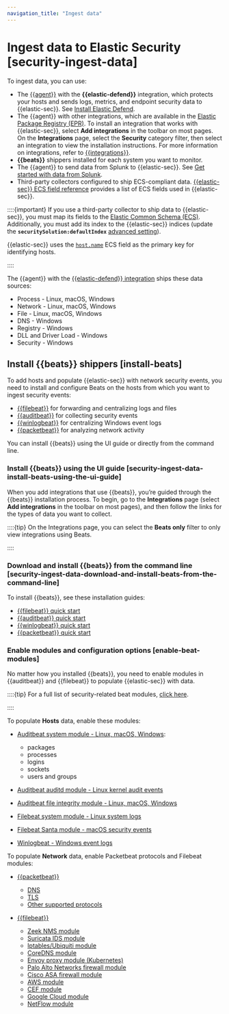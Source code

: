 ```yaml
---
navigation_title: "Ingest data"
---
```


# Ingest data to Elastic Security [security-ingest-data]


To ingest data, you can use:

* The [{{agent}}](asciidocalypse://docs/docs-content/docs/reference/ingestion-tools/fleet/index.md) with the **{{elastic-defend}}** integration, which protects your hosts and sends logs, metrics, and endpoint security data to {{elastic-sec}}. See [Install Elastic Defend](../../../solutions/security/configure-elastic-defend/install-elastic-defend.md).
* The {{agent}} with other integrations, which are available in the [Elastic Package Registry (EPR)](asciidocalypse://docs/docs-content/docs/reference/ingestion-tools/fleet/index.md#package-registry-intro). To install an integration that works with {{elastic-sec}}, select **Add integrations** in the toolbar on most pages. On the **Integrations** page, select the **Security** category filter, then select an integration to view the installation instructions. For more information on integrations, refer to [{{integrations}}](https://docs.elastic.co/en/integrations).
* **{{beats}}** shippers installed for each system you want to monitor.
* The {{agent}} to send data from Splunk to {{elastic-sec}}. See [Get started with data from Splunk](../../../solutions/observability/get-started/add-data-from-splunk.md).
* Third-party collectors configured to ship ECS-compliant data. [{{elastic-sec}} ECS field reference](asciidocalypse://docs/docs-content/docs/reference/security/fields-and-object-schemas/siem-field-reference.md) provides a list of ECS fields used in {{elastic-sec}}.

::::{important}
If you use a third-party collector to ship data to {{elastic-sec}}, you must map its fields to the [Elastic Common Schema (ECS)](https://www.elastic.co/guide/en/ecs/current). Additionally, you must add its index to the {{elastic-sec}} indices (update the **`securitySolution:defaultIndex`** [advanced setting](../../../solutions/security/get-started/configure-advanced-settings.md#update-sec-indices)).

{{elastic-sec}} uses the [`host.name`](asciidocalypse://docs/ecs/docs/reference/ecs/ecs-host.md) ECS field as the primary key for identifying hosts.

::::


The {{agent}} with the [{{elastic-defend}} integration](https://www.elastic.co/products/endpoint-security) ships these data sources:

* Process - Linux, macOS, Windows
* Network - Linux, macOS, Windows
* File - Linux, macOS, Windows
* DNS - Windows
* Registry - Windows
* DLL and Driver Load - Windows
* Security - Windows


## Install {{beats}} shippers [install-beats]

To add hosts and populate {{elastic-sec}} with network security events, you need to install and configure Beats on the hosts from which you want to ingest security events:

* [{{filebeat}}](https://www.elastic.co/products/beats/filebeat) for forwarding and centralizing logs and files
* [{{auditbeat}}](https://www.elastic.co/products/beats/auditbeat) for collecting security events
* [{{winlogbeat}}](https://www.elastic.co/products/beats/winlogbeat) for centralizing Windows event logs
* [{{packetbeat}}](https://www.elastic.co/products/beats/packetbeat) for analyzing network activity

You can install {{beats}} using the UI guide or directly from the command line.


### Install {{beats}} using the UI guide [security-ingest-data-install-beats-using-the-ui-guide]

When you add integrations that use {{beats}}, you’re guided through the {{beats}} installation process. To begin, go to the **Integrations** page (select **Add integrations** in the toolbar on most pages), and then follow the links for the types of data you want to collect.

::::{tip}
On the Integrations page, you can select the **Beats only** filter to only view integrations using Beats.

::::



### Download and install {{beats}} from the command line [security-ingest-data-download-and-install-beats-from-the-command-line]

To install {{beats}}, see these installation guides:

* [{{filebeat}} quick start](asciidocalypse://docs/beats/docs/reference/ingestion-tools/beats-filebeat/filebeat-installation-configuration.md)
* [{{auditbeat}} quick start](asciidocalypse://docs/beats/docs/reference/ingestion-tools/beats-auditbeat/auditbeat-installation-configuration.md)
* [{{winlogbeat}} quick start](asciidocalypse://docs/beats/docs/reference/ingestion-tools/beats-winlogbeat/winlogbeat-installation-configuration.md)
* [{{packetbeat}} quick start](asciidocalypse://docs/beats/docs/reference/ingestion-tools/beats-packetbeat/packetbeat-installation-configuration.md)


### Enable modules and configuration options [enable-beat-modules]

No matter how you installed {{beats}}, you need to enable modules in {{auditbeat}} and {{filebeat}} to populate {{elastic-sec}} with data.

::::{tip}
For a full list of security-related beat modules, [click here](https://www.elastic.co/integrations?solution=security).

::::


To populate **Hosts** data, enable these modules:

* [Auditbeat system module  - Linux, macOS, Windows](asciidocalypse://docs/beats/docs/reference/ingestion-tools/beats-auditbeat/auditbeat-module-system.md):

    * packages
    * processes
    * logins
    * sockets
    * users and groups

* [Auditbeat auditd module - Linux kernel audit events](asciidocalypse://docs/beats/docs/reference/ingestion-tools/beats-auditbeat/auditbeat-module-auditd.md)
* [Auditbeat file integrity module - Linux, macOS, Windows](asciidocalypse://docs/beats/docs/reference/ingestion-tools/beats-auditbeat/auditbeat-module-file_integrity.md)
* [Filebeat system module - Linux system logs](asciidocalypse://docs/beats/docs/reference/ingestion-tools/beats-filebeat/filebeat-module-system.md)
* [Filebeat Santa module  - macOS security events](asciidocalypse://docs/beats/docs/reference/ingestion-tools/beats-filebeat/filebeat-module-santa.md)
* [Winlogbeat - Windows event logs](asciidocalypse://docs/beats/docs/reference/ingestion-tools/beats-winlogbeat/_winlogbeat_overview.md)

To populate **Network** data, enable Packetbeat protocols and Filebeat modules:

* [{{packetbeat}}](asciidocalypse://docs/beats/docs/reference/ingestion-tools/beats-packetbeat/packetbeat-overview.md)

    * [DNS](asciidocalypse://docs/beats/docs/reference/ingestion-tools/beats-packetbeat/packetbeat-dns-options.md)
    * [TLS](asciidocalypse://docs/beats/docs/reference/ingestion-tools/beats-packetbeat/configuration-tls.md)
    * [Other supported protocols](asciidocalypse://docs/beats/docs/reference/ingestion-tools/beats-packetbeat/configuration-protocols.md)

* [{{filebeat}}](asciidocalypse://docs/beats/docs/reference/ingestion-tools/beats-filebeat/filebeat-overview.md)

    * [Zeek NMS module](asciidocalypse://docs/beats/docs/reference/ingestion-tools/beats-filebeat/filebeat-module-zeek.md)
    * [Suricata IDS module](asciidocalypse://docs/beats/docs/reference/ingestion-tools/beats-filebeat/filebeat-module-suricata.md)
    * [Iptables/Ubiquiti module](asciidocalypse://docs/beats/docs/reference/ingestion-tools/beats-filebeat/filebeat-module-iptables.md)
    * [CoreDNS module](asciidocalypse://docs/beats/docs/reference/ingestion-tools/beats-filebeat/filebeat-module-coredns.md)
    * [Envoy proxy module (Kubernetes)](asciidocalypse://docs/beats/docs/reference/ingestion-tools/beats-filebeat/filebeat-module-envoyproxy.md)
    * [Palo Alto Networks firewall module](asciidocalypse://docs/beats/docs/reference/ingestion-tools/beats-filebeat/filebeat-module-panw.md)
    * [Cisco ASA firewall module](asciidocalypse://docs/beats/docs/reference/ingestion-tools/beats-filebeat/filebeat-module-cisco.md)
    * [AWS module](asciidocalypse://docs/beats/docs/reference/ingestion-tools/beats-filebeat/filebeat-module-aws.md)
    * [CEF module](asciidocalypse://docs/beats/docs/reference/ingestion-tools/beats-filebeat/filebeat-module-cef.md)
    * [Google Cloud module](asciidocalypse://docs/beats/docs/reference/ingestion-tools/beats-filebeat/filebeat-module-gcp.md)
    * [NetFlow module](asciidocalypse://docs/beats/docs/reference/ingestion-tools/beats-filebeat/filebeat-module-netflow.md)
